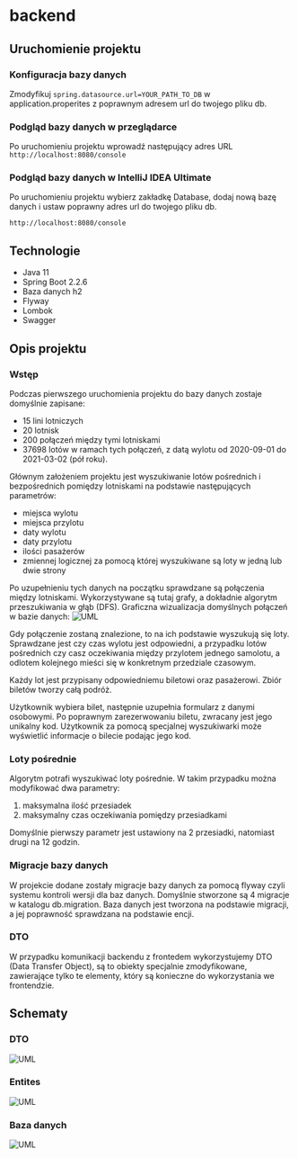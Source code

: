 # backend

## Uruchomienie projektu
### Konfiguracja bazy danych
Zmodyfikuj ```spring.datasource.url=YOUR_PATH_TO_DB``` w application.properites z poprawnym adresem url do twojego pliku db. 

### Podgląd bazy danych w przeglądarce
Po uruchomieniu projektu wprowadź następujący adres URL
```http://localhost:8080/console```

### Podgląd bazy danych w IntelliJ IDEA Ultimate
Po uruchomieniu projektu wybierz zakładkę Database, dodaj nową bazę danych i ustaw 
poprawny adres url do twojego pliku db. 

```http://localhost:8080/console```

## Technologie
* Java 11
* Spring Boot 2.2.6
* Baza danych h2
* Flyway 
* Lombok 
* Swagger


## Opis projektu
### Wstęp
Podczas pierwszego uruchomienia projektu do bazy danych zostaje domyślnie zapisane:
* 15 lini lotniczych
* 20 lotnisk
* 200 połączeń między tymi lotniskami 
* 37698 lotów w ramach tych połączeń, z datą wylotu od 2020-09-01 do 2021-03-02 (pół roku).

Głównym założeniem projektu jest wyszukiwanie lotów pośrednich i bezpośrednich pomiędzy lotniskami na podstawie następujących parametrów:
* miejsca wylotu
* miejsca przylotu
* daty wylotu
* daty przylotu
* ilości pasażerów
* zmiennej logicznej za pomocą której wyszukiwane są loty w jedną lub dwie strony

Po uzupełnieniu tych danych na początku sprawdzane są połączenia między lotniskami. Wykorzystywane są tutaj grafy,
 a dokładnie algorytm przeszukiwania w głąb (DFS). Graficzna wizualizacja domyślnych połączeń w bazie danych:
 ![UML](./diagrams/connections/connections.svg)

Gdy połączenie zostaną znalezione, to na ich podstawie wyszukują się loty. 
Sprawdzane jest czy czas wylotu jest odpowiedni, a przypadku lotów pośrednich czy casz oczekiwania między przylotem
jednego samolotu, a odlotem kolejnego mieści się w konkretnym przedziale czasowym.
 
Każdy lot jest przypisany odpowiedniemu biletowi oraz pasażerowi. Zbiór biletów tworzy całą podróż. 

Użytkownik wybiera bilet, następnie uzupełnia formularz z danymi osobowymi. Po poprawnym zarezerwowaniu biletu,
zwracany jest jego unikalny kod. Użytkownik za pomocą specjalnej wyszukiwarki może
 wyświetlić informacje o bilecie podając jego kod.    

### Loty pośrednie
Algorytm potrafi wyszukiwać loty pośrednie. W takim przypadku można modyfikować dwa parametry:
1. maksymalna ilość przesiadek 
2. maksymalny czas oczekiwania pomiędzy przesiadkami 

Domyślnie pierwszy parametr jest ustawiony na 2 przesiadki, natomiast drugi na 12 godzin.
### Migracje bazy danych
W projekcie dodane zostały migracje bazy danych za pomocą flyway czyli systemu kontroli wersji dla baz danych. 
Domyślnie stworzone są 4 migracje w katalogu db.migration. Baza danych jest tworzona na podstawie migracji,
a jej poprawność sprawdzana na podstawie encji.

### DTO 
W przypadku komunikacji backendu z frontedem wykorzystujemy DTO (Data Transfer Object), są to obiekty specjalnie 
zmodyfikowane, zawierające tylko te elementy, który są konieczne do wykorzystania we frontendzie.
## Schematy
### DTO
![UML](./diagrams/dtos/dtos.svg)

### Entites
![UML](./diagrams/entities/entities.svg)

### Baza danych
![UML](./diagrams/database/database.png)
